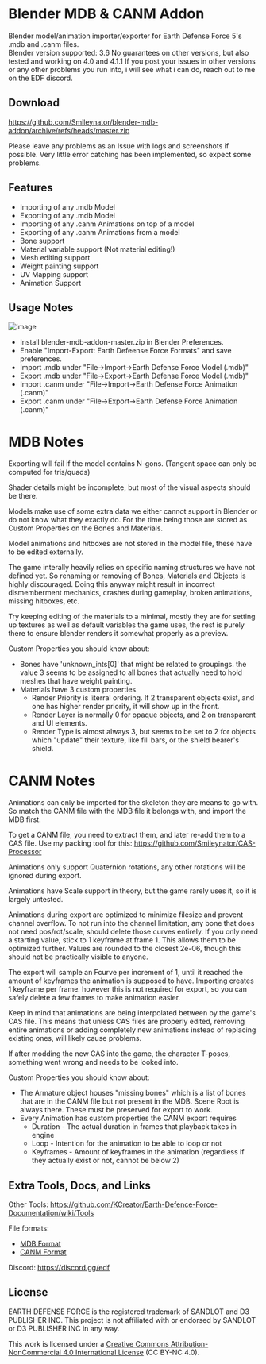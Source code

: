 # Blender MDB & CANM Addon
Blender model/animation importer/exporter for Earth Defense Force 5's .mdb and .canm files.  
Blender version supported: 3.6
No guarantees on other versions, but also tested and working on 4.0 and 4.1.1
If you post your issues in other versions or any other problems you run into, i will see what i can do, reach out to me on the EDF discord.

## Download
https://github.com/Smileynator/blender-mdb-addon/archive/refs/heads/master.zip

Please leave any problems as an Issue with logs and screenshots if possible.
Very little error catching has been implemented, so expect some problems.

## Features
- Importing of any .mdb Model
- Exporting of any .mdb Model
- Importing of any .canm Animations on top of a model
- Exporting of any .canm Animations from a model
- Bone support
- Material variable support (Not material editing!)
- Mesh editing support
- Weight painting support
- UV Mapping support
- Animation Support

## Usage Notes
![image](https://github.com/Smileynator/blender-mdb-addon/assets/3433068/376663dc-c9ad-4190-a082-b8511b399f11)
- Install blender-mdb-addon-master.zip in Blender Preferences.
- Enable "Import-Export: Earth Defeense Force Formats" and save preferences.
- Import .mdb under "File->Import->Earth Defense Force Model (.mdb)"
- Export .mdb under "File->Export->Earth Defense Force Model (.mdb)"
- Import .canm under "File->Import->Earth Defense Force Animation (.canm)"
- Export .canm under "File->Export->Earth Defense Force Animation (.canm)"

# MDB Notes
Exporting will fail if the model contains N-gons. (Tangent space can only be computed for tris/quads)

Shader details might be incomplete, but most of the visual aspects should be there.

Models make use of some extra data we either cannot support in Blender or do not know what they exactly do. For the time being those are stored as Custom Properties on the Bones and Materials.

Model animations and hitboxes are not stored in the model file, these have to be edited externally.

The game interally heavily relies on specific naming structures we have not defined yet. So renaming or removing of Bones, Materials and Objects is highly discouraged. Doing this anyway might result in incorrect dismemberment mechanics, crashes during gameplay, broken animations, missing hitboxes, etc.

Try keeping editing of the materials to a minimal, mostly they are for setting up textures as well as default variables the game uses, the rest is purely there to ensure blender renders it somewhat properly as a preview.

Custom Properties you should know about:
- Bones have 'unknown_ints[0]' that might be related to groupings. the value 3 seems to be assigned to all bones that actually need to hold meshes that have weight painting.
- Materials have 3 custom properties.
  - Render Priority is literral ordering. If 2 transparent objects exist, and one has higher render priority, it will show up in the front.
  - Render Layer is normally 0 for opaque objects, and 2 on transparent and UI elements.
  - Render Type is almost always 3, but seems to be set to 2 for objects which "update" their texture, like fill bars, or the shield bearer's shield.
 
# CANM Notes
Animations can only be imported for the skeleton they are means to go with. So match the CANM file with the MDB file it belongs with, and import the MDB first.

To get a CANM file, you need to extract them, and later re-add them to a CAS file. Use my packing tool for this: https://github.com/Smileynator/CAS-Processor

Animations only support Quaternion rotations, any other rotations will be ignored during export.

Animations have Scale support in theory, but the game rarely uses it, so it is largely untested.

Animations during export are optimized to minimize filesize and prevent channel overflow. To not run into the channel limitation, any bone that does not need pos/rot/scale, should delete those curves entirely. If you only need a starting value, stick to 1 keyframe at frame 1. This allows them to be optimized further. Values are rounded to the closest 2e-06, though this should not be practically visible to anyone.

The export will sample an Fcurve per increment of 1, until it reached the amount of keyframes the animation is supposed to have.
Importing creates 1 keyframe per frame. however this is not required for export, so you can safely delete a few frames to make animation easier.

Keep in mind that animations are being interpolated between by the game's CAS file. This means that unless CAS files are properly edited, removing entire animations or adding completely new animations instead of replacing existing ones, will likely cause problems.

If after modding the new CAS into the game, the character T-poses, something went wrong and needs to be looked into.

Custom Properties you should know about:
- The Armature object houses "missing bones" which is a list of bones that are in the CANM file but not present in the MDB. Scene Root is always there. These must be preserved for export to work.
- Every Animation has custom properties the CANM export requires
  - Duration - The actual duration in frames that playback takes in engine
  - Loop - Intention for the animation to be able to loop or not
  - Keyframes - Amount of keyframes in the animation (regardless if they actually exist or not, cannot be below 2)


## Extra Tools, Docs, and Links
Other Tools: https://github.com/KCreator/Earth-Defence-Force-Documentation/wiki/Tools

File formats:
- [MDB Format](https://github.com/KCreator/Earth-Defence-Force-Documentation/wiki/MDB-Format)
- [CANM Format](https://github.com/KCreator/Earth-Defence-Force-Documentation/wiki/CANM-Format)

Discord: https://discord.gg/edf

## License
EARTH DEFENSE FORCE is the registered trademark of SANDLOT and D3 PUBLISHER INC. This project is not affiliated with or endorsed by SANDLOT or D3 PUBLISHER INC in any way.

This work is licensed under a [Creative Commons Attribution-NonCommercial 4.0 International License](https://creativecommons.org/licenses/by-nc/4.0/) (CC BY-NC 4.0).
